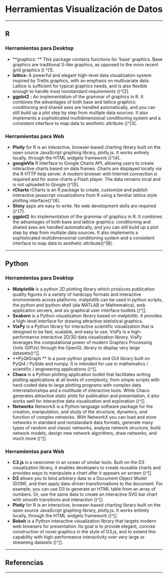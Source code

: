 Herramientas Visualización de Datos
===================

----------


R
-------------

### Herramientas para Desktop

*  **graphics: ** This package contains functions for ‘base’ graphics. Base graphics are traditional S-like graphics, as opposed to the more recent grid graphics () ^[1].
*  **lattice:** A powerful and elegant high-level data visualization system inspired by Trellis graphics, with an emphasis on multivariate data. Lattice is sufficient for typical graphics needs, and is also flexible enough to handle most nonstandard requirements ()^[2].
* **ggplot2 :** An implementation of the grammar of graphics in R. It combines the advantages of both base and lattice graphics: conditioning and shared axes are handled automatically, and you can still build up a plot step by step from multiple data sources. It also implements a sophisticated multidimensional conditioning system and a consistent interface to map data to aesthetic attribute ()^[3]. 

### Herramientas para Web

* **Plotly** for R is an interactive, browser-based charting library built on the open source JavaScript graphing library, plotly.js. It works entirely locally, through the HTML widgets framework ()^[4].
* **googleVis** R interface to Google Charts API, allowing users to create interactive charts based on data frames. Charts are displayed locally via the R HTTP help server. A modern browser with Internet connection is required and for some charts a Flash player. The data remains local and is not uploaded to Google ()^[5].
* **rCharts** rCharts is an R package to create, customize and publish interactive javascript visualizations from R using a familiar lattice style plotting interface()^[6].
* **Shiny** apps are easy to write. No web development skills are required ()^[7].
* **ggplot2** An implementation of the grammar of graphics in R. It combines the advantages of both base and lattice graphics: conditioning and shared axes are handled automatically, and you can still build up a plot step by step from multiple data sources. It also implements a sophisticated multidimensional conditioning system and a consistent interface to map data to aesthetic attribute()^[8].

----------


Python
-------------------
### Herramientas para Desktop 

* **Matplotlib** is a python 2D plotting library which produces publication quality figures in a variety of hardcopy formats and interactive environments across platforms. matplotlib can be used in python scripts, the python and ipython shell (ala MATLAB or Mathematica), web application servers, and six graphical user interface toolkits ()^[].
*  **Seaborn** is a Python visualization library based on matplotlib. It provides a high-level interface for drawing attractive statistical graphics.
*  **VisPy** is a Python library for interactive scientific visualization that is designed to be fast, scalable, and easy to use. VisPy is a high-performance interactive 2D/3D data visualization library. VisPy leverages the computational power of modern Graphics Processing Units (GPUs) through the OpenGL library to display very large datasets()^[].
* **PyQtGraph ** Is a pure-python graphics and GUI library built on PyQt4 / PySide and numpy. It is intended for use in mathematics / scientific / engineering applications ()^[].
* **Chaco**  is a Python plotting application toolkit that facilitates writing plotting applications at all levels of complexity, from simple scripts with hard-coded data to large plotting programs with complex data interrelationships and a multitude of interactive tools. While Chaco generates attractive static plots for publication and presentation, it also works well for interactive data visualization and exploration ()^[].
* **Networkx** NetworkX is a Python language software package for the creation, manipulation, and study of the structure, dynamics, and function of complex networks. With NetworkX you can load and store networks in standard and nonstandard data formats, generate many types of random and classic networks, analyze network structure, build network models, design new network algorithms, draw networks, and much more ()^[].


### Herramientas para Web

* **C3.js** is a newcomer in an ocean of similar tools. Built on the D3 visualization library, it enables developers to create reusable charts and provides ways to manipulate a chart after it appears on screen ()^[].
* **D3** allows you to bind arbitrary data to a Document Object Model (DOM), and then apply data-driven transformations to the document. For example, you can use D3 to generate an HTML table from an array of numbers. Or, use the same data to create an interactive SVG bar chart with smooth transitions and interaction ()^[].
* **Plotly** for R is an interactive, browser-based charting library built on the open source JavaScript graphing library, plotly.js. It works entirely locally, through the HTML widgets framework ()^[].
* **Bokeh** is a Python interactive visualization library that targets modern web browsers for presentation. Its goal is to provide elegant, concise construction of novel graphics in the style of D3.js, and to extend this capability with high-performance interactivity over very large or streaming datasets ()^[].
----------


Referencias
-------------

----------
